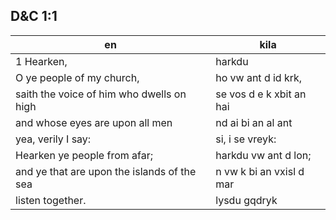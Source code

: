 ## D&C 1:1

en | kila
--- | ---
1 Hearken, | harkdu
O ye people of my church, | ho vw ant d id krk,
saith the voice of him who dwells on high | se vos d e k xbit an hai
and whose eyes are upon all men | nd ai bi an al ant
yea, verily I say: | si, i se vreyk: 
Hearken ye people from afar; | harkdu vw ant d lon;
and ye that are upon the islands of the sea | n vw k bi an vxisl d mar
listen together. | lysdu gqdryk
